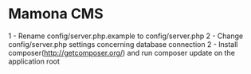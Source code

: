 Mamona CMS
================

1 - Rename config/server.php.example to config/server.php
2 - Change config/server.php settings concerning database connection
2 - Install composer(http://getcomposer.org/) and run composer update on the application root
